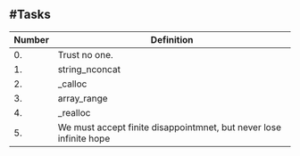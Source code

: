 #Tasks
---
|Number|Definition|
|-----|----------|
|0.|Trust no one.|
|1.|string_nconcat|
|2.|_calloc|
|3.|array_range|
|4.|_realloc|
|5.|We must accept finite disappointmnet, but never lose infinite hope|